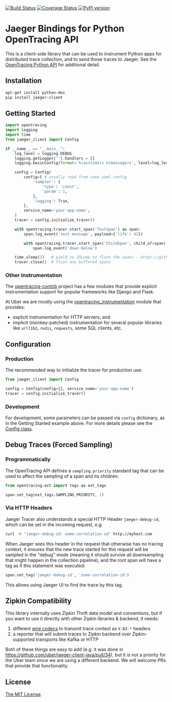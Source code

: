 [![Build Status][ci-img]][ci] [![Coverage Status][cov-img]][cov] [![PyPI version][pypi-img]][pypi]

# Jaeger Bindings for Python OpenTracing API 

This is a client-side library that can be used to instrument Python apps 
for distributed trace collection, and to send those traces to Jaeger.
See the [OpenTracing Python API](https://github.com/opentracing/opentracing-python)
for additional detail.

## Installation

```bash
apt-get install python-dev
pip install jaeger-client
```

## Getting Started

```python
import opentracing
import logging
import time
from jaeger_client import Config

if __name__ == "__main__":
    log_level = logging.DEBUG
    logging.getLogger('').handlers = []
    logging.basicConfig(format='%(asctime)s %(message)s', level=log_level)

    config = Config(
        config={ # usually read from some yaml config
            'sampler': {
                'type': 'const',
                'param': 1,
            },
            'logging': True,
        },  
        service_name='your-app-name',
    )
    tracer = config.initialize_tracer()

    with opentracing.tracer.start_span('TestSpan') as span:
        span.log_event('test message', payload={'life': 42})

        with opentracing.tracer.start_span('ChildSpan', child_of=span) as child_span:
            span.log_event('down below')

    time.sleep(2)   # yield to IOLoop to flush the spans - https://github.com/uber/jaeger-client-python/issues/50
    tracer.close()  # flush any buffered spans
```

### Other Instrumentation

The [opentracing-contrib](https://github.com/opentracing-contrib) project has a few modules that provide explicit instrumentation support for popular frameworks like Django and Flask.

At Uber we are mostly using the [opentracing_instrumentation](https://github.com/uber-common/opentracing-python-instrumentation) module that provides:
  * explicit instrumentation for HTTP servers, and
  * implicit (monkey-patched) instrumentation for several popular libraries like `urllib2`, `redis`, `requests`, some SQL clients, etc.

## Configuration

### Production

The recommended way to initialize the tracer for production use:

```python
from jaeger_client import Config

config = Config(config={}, service_name='your-app-name')
tracer = config.initialize_tracer()
```

### Development

For development, some parameters can be passed via `config` dictionary, as in the Getting Started example above. For more details please see the [Config class](jaeger_client/config.py).

## Debug Traces (Forced Sampling)

### Programmatically

The OpenTracing API defines a `sampling.priority` standard tag that
can be used to affect the sampling of a span and its children:

```python
from opentracing.ext import tags as ext_tags

span.set_tag(ext_tags.SAMPLING_PRIORITY, 1)
```

### Via HTTP Headers

Jaeger Tracer also understands a special HTTP Header `jaeger-debug-id`,
which can be set in the incoming request, e.g.

```sh
curl -H "jaeger-debug-id: some-correlation-id" http://myhost.com
```

When Jaeger sees this header in the request that otherwise has no
tracing context, it ensures that the new trace started for this
request will be sampled in the "debug" mode (meaning it should survive
all downsampling that might happen in the collection pipeline), and
the root span will have a tag as if this statement was executed:

```python
span.set_tag('jaeger-debug-id', 'some-correlation-id')
```

This allows using Jaeger UI to find the trace by this tag.

## Zipkin Compatibility

This library internally uses Zipkin Thrift data model and conventions, 
but if you want to use it directly with other Zipkin libraries & backend, 
it needs:
  1. different [wire codecs](./jaeger_client/codecs.py) to transmit 
     trace context as `X-B3-*` headers
  2. a reporter that will submit traces to Zipkin backend over Zipkin-supported 
     transports like Kafka or HTTP

Both of these things are easy to add (e.g. it was done in https://github.com/uber/jaeger-client-java/pull/34), 
but it is not a priority for the Uber team since we are using a different backend.
We will welcome PRs that provide that functionality.

## License

[The MIT License](LICENSE).

[ci-img]: https://travis-ci.org/uber/jaeger-client-python.svg?branch=master
[ci]: https://travis-ci.org/uber/jaeger-client-python
[cov-img]: https://coveralls.io/repos/uber/jaeger-client-python/badge.svg?branch=master
[cov]: https://coveralls.io/github/uber/jaeger-client-python?branch=master
[pypi-img]: https://badge.fury.io/py/jaeger-client.svg
[pypi]: https://badge.fury.io/py/jaeger-client
